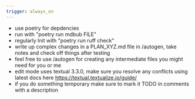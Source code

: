 ```yaml
---
trigger: always_on
---
```


- use poetry for depdencies
- run with "poetry run mdbub FILE"
- regularly lnit with "poetry run ruff check"
- write up complex changes in a PLAN_XYZ.md file in /autogen, take notes and check off things after testing
- feel free to use /autogen for creating any intermediate files you might need for you or me
- edit mode uses textual 3.3.0, make sure you resolve any conflicts using latest docs here https://textual.textualize.io/guide/
- if you do something temporary make sure to mark it TODO in comments with a description